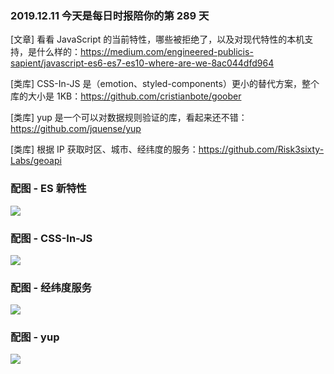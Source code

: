 ### 2019.12.11 今天是每日时报陪你的第 289 天

[文章] 看看 JavaScript 的当前特性，哪些被拒绝了，以及对现代特性的本机支持，是什么样的：<https://medium.com/engineered-publicis-sapient/javascript-es6-es7-es10-where-are-we-8ac044dfd964>

[类库] CSS-In-JS 是（emotion、styled-components）更小的替代方案，整个库的大小是 1KB：<https://github.com/cristianbote/goober>

[类库] yup 是一个可以对数据规则验证的库，看起来还不错：<https://github.com/jquense/yup>

[类库] 根据 IP 获取时区、城市、经纬度的服务：<https://github.com/Risk3sixty-Labs/geoapi>

### 配图 - ES 新特性
![](https://miro.medium.com/max/2564/1*_VevwBF-xSrxusgjH0rbHw.png)

### 配图 - CSS-In-JS
![](http://qn.40zhe.com/09B859DA-85F2-4FFE-8959-C22551F2FE31.png)

### 配图 - 经纬度服务
![](http://qn.40zhe.com/A8CF6B6C-68F1-40A2-8340-5086E7CBEF20.png)

### 配图 - yup
![](http://qn.40zhe.com/D937508D-7611-4AA6-9E13-B9BC27B17757.png)

